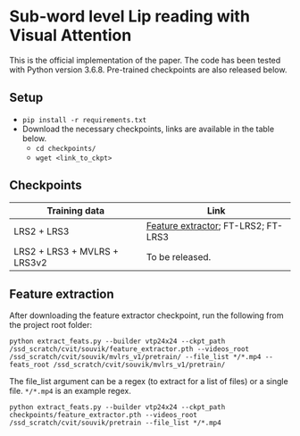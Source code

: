 # Sub-word level Lip reading with Visual Attention

This is the official implementation of the paper. The code has been tested with Python version 3.6.8. Pre-trained checkpoints are also released below. 

## Setup
- `pip install -r requirements.txt`
- Download the necessary checkpoints, links are available in the table below.
  - `cd checkpoints/`
  - `wget <link_to_ckpt>`

## Checkpoints

|Training data|Link                         |
|-------------------------------|-----------------------------|
|LRS2 + LRS3|[Feature extractor](https://www.robots.ox.ac.uk/~vgg/research/vtp-for-lip-reading/checkpoints/public_train_data/feature_extractor.pth); FT-LRS2; FT-LRS3          |
|LRS2 + LRS3 + MVLRS + LRS3v2| To be released.

## Feature extraction

After downloading the feature extractor checkpoint, run the following from the project root folder:

```
python extract_feats.py --builder vtp24x24 --ckpt_path /ssd_scratch/cvit/souvik/feature_extractor.pth --videos_root /ssd_scratch/cvit/souvik/mvlrs_v1/pretrain/ --file_list */*.mp4 --feats_root /ssd_scratch/cvit/souvik/mvlrs_v1/pretrain/
```

The file_list argument can be a regex (to extract for a list of files) or a single file. `*/*.mp4` is an example regex. 

```
python extract_feats.py --builder vtp24x24 --ckpt_path checkpoints/feature_extractor.pth --videos_root /ssd_scratch/cvit/souvik/pretrain --file_list */*.mp4
```
